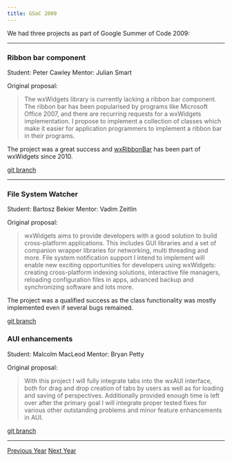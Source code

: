 ```yaml
---
title: GSoC 2009
---
```


We had three projects as part of Google Summer of Code 2009:

----

### Ribbon bar component
Student: Peter Cawley
Mentor: Julian Smart

Original proposal:

> The wxWidgets library is currently lacking a ribbon bar component. The ribbon
> bar has been popularised by programs like Microsoft Office 2007, and there
> are recurring requests for a wxWidgets implementation. I propose to implement
> a collection of classes which make it easier for application programmers to
> implement a ribbon bar in their programs.

The project was a great success and
[wxRibbonBar](http://docs.wxwidgets.org/trunk/classwx_ribbon_bar.html) has been
part of wxWidgets since 2010.

[git branch](https://github.com/wxWidgets/wxWidgets/tree/SOC2009_RIBBON)

----

### File System Watcher
Student: Bartosz Bekier
Mentor: Vadim Zeitlin

Original proposal:

> wxWidgets aims to provide developers with a good solution to build
> cross-platform applications. This includes GUI libraries and a set of
> companion wrapper libraries for networking, multi threading and more. File
> system notification support I intend to implement will enable new exciting
> opportunities for developers using wxWidgets: creating cross-platform
> indexing solutions, interactive file managers, reloading configuration files
> in apps, advanced backup and synchronizing software and lots more.

The project was a qualified success as the class functionality was mostly
implemented even if several bugs remained.

[git branch](https://github.com/wxWidgets/wxWidgets/tree/SOC2009_FSWATCHER)

### AUI enhancements
Student: Malcolm MacLeod
Mentor: Bryan Petty

Original proposal:

> With this project I will fully integrate tabs into the wxAUI interface, both
> for drag and drop creation of tabs by users as well as for loading and saving
> of perspectives. Additionally provided enough time is left over after the
> primary goal I will integrate proper tested fixes for various other
> outstanding problems and minor feature enhancements in AUI.

[git branch](https://github.com/wxWidgets/wxWidgets/tree/SOC2009_AUI)

----

<p class="my-5 text-center">
  <a href="../2008/" class="btn btn-lg btn-outline-primary"><i class="fas fa-arrow-alt-circle-left fa-fw"></i> Previous Year</a>
  <a href="../2010/" class="btn btn-lg btn-outline-primary">Next Year <i class="fas fa-arrow-alt-circle-right fa-fw"></i></a>
</p>
